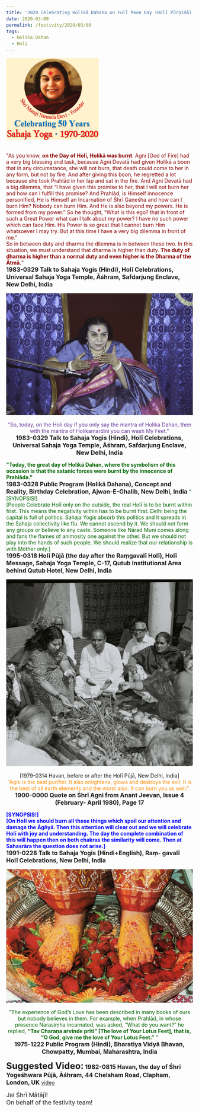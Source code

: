 ```yaml
---
title: '2020 Celebrating Holikā Dahana on Full Moon Day (Holī Pūrṇimā)'
date: 2020-03-09
permalink: /festivity/2020/03/09
tags:
  - Holika Dahan
  - Holi
---
```


<div style="text-align: left"><img src="/images/image00.png" width="250" /></div><br>

<p>
<font color="DarkRed">"As you know, <b>on the Day of Holī, Holikā was burnt</b>. Agni [God of Fire] had a very big blessing and task, because Agni Devatā had given Holikā a boon that in any circumstance, she will not burn, that death could come to her in any form, but not by fire. And after giving this boon, he regretted a lot because she took Prahlād in her lap and sat in the fire. And Agni Devatā had a big dilemma, that “I have given this promise to her, that I will not burn her and how can I fulfill this promise? And Prahlād, is Himself innocence personified, He is Himself an Incarnation of Śhrī Gaṇeśha and how can I burn Him? Nobody can burn Him. And He is also beyond my powers. He is formed from my power.” So he thought, “What is this ego? that in front of such a Great Power what can I talk about my power? I have no such power which can face Him. His Power is so great that I cannot burn Him whatsoever I may try. But at this time I have a very big dilemma in front of me.”<br>
So in between duty and dharma the dilemma is in between these two. In this situation, we must understand that dharma is higher than duty. <b>The duty of dharma is higher than a normal duty and even higher is the Dharma of the Ātmā.</b>"</font><br>
<font size="+0"><b>1983-0329 Talk to Sahaja Yogis (Hindi),  Holī Celebrations, Universal Sahaja Yoga Temple, Āśhram, Safdarjung Enclave, New Delhi, India</b></font>
</p>

<div style="text-align: center"><img src="/images/image331.png" /></div>

<p style="text-align:center;">
<font color="RebeccaPurple">"So, today, on the Holi day if you only say the mantra of Holika Dahan, then with the mantra of Holikamardinī you can wash My Feet."</font><br>
<font size="+0"><b>1983-0329 Talk to Sahaja Yogis (Hindi),  Holī Celebrations, Universal Sahaja Yoga Temple, Āśhram, Safdarjung Enclave, New Delhi, India</b></font>
</p>

<p>
<font color="DarkGreen"><b>"Today, the great day of Holikā Dahan, where the symbolism of this occasion is that the satanic forces were burnt by the innocence of Prahlāda."</b></font><br>
<font size="+0"><b>1983-0328 Public Program (Holikā Dahana), Concept and Reality, Birthday Celebration, Ajwan-E-Ghalib, New Delhi, India</b></font>
<font color="DarkGreen">"[SYNOPSIS!]<br>
[People Celebrate Holī only on the outside, the real Holī is to be burnt within first. This means the negativity within has to be burnt first. Delhi being the capital is full of politics. Sahaja Yogis absorb this politics and it spreads in the Sahaja collectivity like flu. We cannot ascend by it. We should not form any groups or believe to any caste. Someone like Nārad Muni comes along and fans the flames of animosity one against the other. But we should not play into the hands of such people. We should realize that our relationship is with Mother only.]</font><br>
<font size="+0"><b>1995-0318 Holī Pūjā (the day after the Raṃgavalī Holī), Holī Message, Sahaja Yoga Temple, C-17, Qutub Institutional Area behind Qutub Hotel, New Delhi, India</b></font>
</p>

<div style="text-align: center"><img src="/images/image332.png" /></div>

<p style="text-align:center;">
[1979-0314 Havan, before or after the Holī Pūjā, New Delhi, India]<br>	
<font color="DarkOrange">"Agni is the best purifier. It also enlightens, glows and destroys the evil. It is the best of all earth
elements and the worst also.
It can burn you as well."</font><br>
<font size="+0"><b>1900-0000 Quote on Śhrī Agni from Anant Jeevan, Issue 4 (February-
April 1980), Page 17</b></font>
</p>

<p>
<font color="Blue"><b>[SYNOPSIS!]<br>
[On Holī we should burn all those things which spoil our attention and damage the Āgñyā. Then this attention will clear out and we will celebrate Holī with joy and understanding. The day the complete combination of this will happen then on both chakras the similarity will come. Then at Sahasrāra the question does not arise.]</b></font><br>
<font size="+0"><b>1991-0228 Talk to Sahaja Yogis (Hindi+English), Raṃ- gavalī Holī Celebrations, New Delhi, India</b></font>
</p>

<div style="text-align: center"><img src="/images/image333.png" /></div>

<p style="text-align:center;">
<font color="DarkGreen">"The experience of God’s Love has been described in many books of ours but nobody believes in them. 
For example, when Prahlād, in whose presence Narasiṃha incarnated, was asked, “What do you want?” he replied, 
<b>“Tav Charaṇa arvinde prīti" [The love of Your Lotus Feet], that is, “O God, give me the love of Your Lotus Feet.”</b> "</font><br>	
<font size="+0"><b>1975-1222 Public Program (Hindi), Bharatiya Vidyā Bhavan, Chowpatty, Mumbai, Maharashtra, India</b></font>
</p>	


<font size="+2"><b>Suggested Video:</b></font> 
<font size="+0"><b>1982-0815 Havan, the day of Śhrī Yogeśhwara Pūjā, Āśhram, 44 Chelsham Road, Clapham, London, UK</b></font>
<a href="https://seven-teams.github.io/Videos_Links.html"> video</a><br>

<p>
<font size="+0">Jai Śhrī Mātājī!<br>
On behalf of the festivity team!</font>
</p>